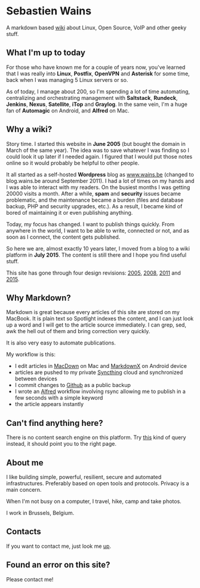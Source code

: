 # Sebastien Wains
A markdown based [wiki] about Linux, Open Source, VoIP and other geeky stuff.

## What I'm up to today

For those who have known me for a couple of years now, you've learned that I was really into **Linux**, **Postfix**, **OpenVPN** and **Asterisk** for some time, back when I was managing 5 Linux servers or so.

As of today, I manage about 200, so I'm spending a lot of time automating, centralizing and orchestrating management with **Saltstack**, **Rundeck**, **Jenkins**, **Nexus**, **Satellite**, **iTop** and **Graylog**. In the same vein, I'm a huge fan of **Automagic** on Android, and **Alfred** on Mac.

## Why a wiki?

Story time. I started this website in **June 2005** (but bought the domain in March of the same year). The idea was to save whatever I was finding so I could look it up later if I needed again. I figured that I would put those notes online so it would probably be helpful to other people. 

It all started as a self-hosted **Wordpress** blog as www.wains.be (changed to blog.wains.be around September 2011). I had a lot of times on my hands and I was able to interact with my readers. On the busiest months I was getting 20000 visits a month. After a while, **spam** and **security** issues became problematic, and the maintenance became a burden (files and database backup, PHP and security upgrades, etc.). As a result, I became kind of bored of maintaining it or even publishing anything.

Today, my focus has changed. I want to publish things quickly. From anywhere in the world, I want to be able to write, connected or not, and as soon as I connect, the content gets published.

So here we are, almost exactly 10 years later, I moved from a blog to a wiki platform in **July 2015**. The content is still there and I hope you find useful stuff.

This site has gone through four design revisions: [2005](https://blog.wains.be/Nostalgy/2005.png), [2008](https://blog.wains.be/Nostalgy/2008.png), [2011](https://blog.wains.be/Nostalgy/2011.png) and [2015](https://blog.wains.be/Nostalgy/2015.png).

## Why Markdown?

Markdown is great because every articles of this site are stored on my MacBook. It is plain text so Spotlight indexes the content, and I can just look up a word and I will get to the article source immediately. I can grep, sed, awk the hell out of them and bring correction very quickly.

It is also very easy to automate publications.

My workflow is this:

- I edit articles in [MacDown] on Mac and [MarkdownX] on Android device
- articles are pushed to my private [Syncthing] cloud and synchronized between devices
- I commit changes to [Github] as a public backup
- I wrote an [Alfred] workflow involving rsync allowing me to publish in a few seconds with a simple keyword
- the article appears instantly

## Can't find anything here?
There is no content search engine on this platform. Try [this] kind of query instead, it should point you to the right page.

## About me
I like building simple, powerful, resilient, secure and automated infrastructures. Preferably based on open tools and protocols. Privacy is a main concern.

When I'm not busy on a computer, I travel, hike, camp and take photos.

I work in Brussels, Belgium.

## Contacts
If you want to contact me, just look me [up].

## Found an error on this site?
Please contact me!

[this]: https://github.com/sebw/blog.wains.be/search?utf8=%E2%9C%93&q=postfix
[up]: https://duckduckgo.com/?q=Sebastien+Wains
[wiki]: https://github.com/victorstanciu/Wikitten
[markdownx]: https://play.google.com/store/apps/details?id=com.ryeeeeee.markdownx
[macdown]: http://macdown.uranusjr.com/
[Github]: https://github.com/sebw/posts
[Syncthing]: https://syncthing.net/
[Alfred]: https://www.alfredapp.com/
